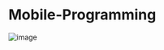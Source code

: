 # Mobile-Programming
![image](https://user-images.githubusercontent.com/77708167/219463125-949a4c0b-955e-40db-b87d-b76f3c7ea215.png)
